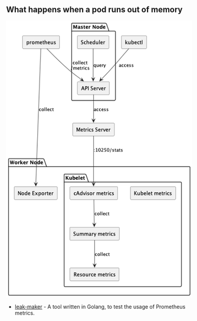 ## What happens when a pod runs out of memory

![arch](./metrics-components-diagram.png)

- [leak-maker](../../cmd/leak-maker) - A tool written in Golang, to test the usage of Prometheus metrics.